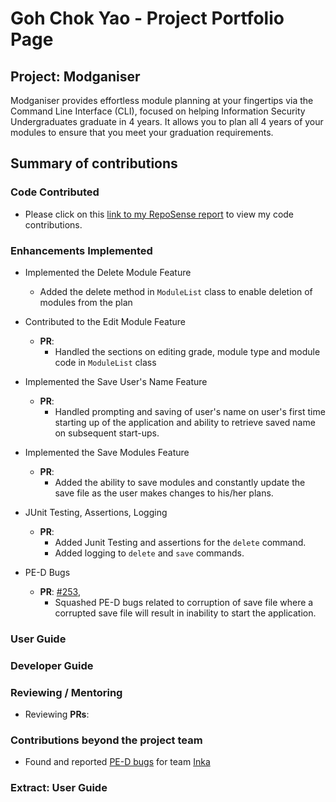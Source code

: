 # Goh Chok Yao - Project Portfolio Page

## Project: Modganiser

Modganiser provides effortless module planning at your fingertips via the Command Line Interface (CLI), focused on helping
Information Security Undergraduates graduate in 4 years. It allows you to plan all 4 years of your modules
to ensure that you meet your graduation requirements.


## Summary of contributions

### Code Contributed
* Please click on this [link to my RepoSense report](https://nus-cs2113-ay2223s2.github.io/tp-dashboard/?search=chokyao&breakdown=true&sort=groupTitle%20dsc&sortWithin=title&since=2023-02-17&timeframe=commit&mergegroup=&groupSelect=groupByRepos&checkedFileTypes=docs~functional-code~test-code~other) to view my code contributions.

### Enhancements Implemented
* Implemented the Delete Module Feature
    * Added the delete method in `ModuleList` class to enable deletion of modules from the plan

* Contributed to the Edit Module Feature 
    * **PR**:
        * Handled the sections on editing grade, module type and module code in `ModuleList` class

* Implemented the Save User's Name Feature
    * **PR**: 
        * Handled prompting and saving of user's name on user's first time starting up of the application 
      and ability to retrieve saved name on subsequent start-ups.

* Implemented the Save Modules Feature
    * **PR**: 
        * Added the ability to save modules and constantly update the save file as the user makes changes to 
      his/her plans.

* JUnit Testing, Assertions, Logging
    * **PR**: 
        * Added Junit Testing and assertions for the `delete` command.
        * Added logging to `delete` and `save` commands.

* PE-D Bugs
    * **PR**: [#253](https://github.com/AY2223S2-CS2113T-T09-4/tp/pull/253),
        * Squashed PE-D bugs related to corruption of save file where a corrupted save file will result in inability to start the application.

<div style="page-break-after: always;"></div>

### User Guide

### Developer Guide

### Reviewing / Mentoring
* Reviewing **PRs**: 

### Contributions beyond the project team
* Found and reported [PE-D bugs](https://github.com/chokyao/ped/issues) for team [Inka](https://github.com/AY2223S2-CS2113-F10-1/tp)

### Extract: User Guide
